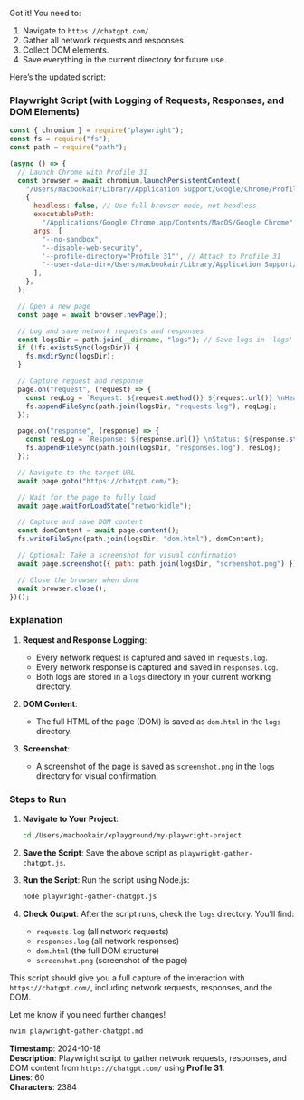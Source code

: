 Got it! You need to:

1. Navigate to `https://chatgpt.com/`.
2. Gather all network requests and responses.
3. Collect DOM elements.
4. Save everything in the current directory for future use.

Here’s the updated script:

### Playwright Script (with Logging of Requests, Responses, and DOM Elements)

```javascript
const { chromium } = require("playwright");
const fs = require("fs");
const path = require("path");

(async () => {
  // Launch Chrome with Profile 31
  const browser = await chromium.launchPersistentContext(
    "/Users/macbookair/Library/Application Support/Google/Chrome/Profile 31",
    {
      headless: false, // Use full browser mode, not headless
      executablePath:
        "/Applications/Google Chrome.app/Contents/MacOS/Google Chrome",
      args: [
        "--no-sandbox",
        "--disable-web-security",
        '--profile-directory="Profile 31"', // Attach to Profile 31
        "--user-data-dir=/Users/macbookair/Library/Application Support/Google/Chrome", // User data directory
      ],
    },
  );

  // Open a new page
  const page = await browser.newPage();

  // Log and save network requests and responses
  const logsDir = path.join(__dirname, "logs"); // Save logs in 'logs' directory
  if (!fs.existsSync(logsDir)) {
    fs.mkdirSync(logsDir);
  }

  // Capture request and response
  page.on("request", (request) => {
    const reqLog = `Request: ${request.method()} ${request.url()} \nHeaders: ${JSON.stringify(request.headers())}\n`;
    fs.appendFileSync(path.join(logsDir, "requests.log"), reqLog);
  });

  page.on("response", (response) => {
    const resLog = `Response: ${response.url()} \nStatus: ${response.status()} \nHeaders: ${JSON.stringify(response.headers())}\n`;
    fs.appendFileSync(path.join(logsDir, "responses.log"), resLog);
  });

  // Navigate to the target URL
  await page.goto("https://chatgpt.com/");

  // Wait for the page to fully load
  await page.waitForLoadState("networkidle");

  // Capture and save DOM content
  const domContent = await page.content();
  fs.writeFileSync(path.join(logsDir, "dom.html"), domContent);

  // Optional: Take a screenshot for visual confirmation
  await page.screenshot({ path: path.join(logsDir, "screenshot.png") });

  // Close the browser when done
  await browser.close();
})();
```

### Explanation

1. **Request and Response Logging**:

   - Every network request is captured and saved in `requests.log`.
   - Every network response is captured and saved in `responses.log`.
   - Both logs are stored in a `logs` directory in your current working directory.

2. **DOM Content**:

   - The full HTML of the page (DOM) is saved as `dom.html` in the `logs` directory.

3. **Screenshot**:
   - A screenshot of the page is saved as `screenshot.png` in the `logs` directory for visual confirmation.

### Steps to Run

1. **Navigate to Your Project**:

   ```bash
   cd /Users/macbookair/xplayground/my-playwright-project
   ```

2. **Save the Script**:
   Save the above script as `playwright-gather-chatgpt.js`.

3. **Run the Script**:
   Run the script using Node.js:

   ```bash
   node playwright-gather-chatgpt.js
   ```

4. **Check Output**:
   After the script runs, check the `logs` directory. You’ll find:
   - `requests.log` (all network requests)
   - `responses.log` (all network responses)
   - `dom.html` (the full DOM structure)
   - `screenshot.png` (screenshot of the page)

This script should give you a full capture of the interaction with `https://chatgpt.com/`, including network requests, responses, and the DOM.

Let me know if you need further changes!

```bash
nvim playwright-gather-chatgpt.md
```

**Timestamp**: 2024-10-18  
**Description**: Playwright script to gather network requests, responses, and DOM content from `https://chatgpt.com/` using **Profile 31**.  
**Lines**: 60  
**Characters**: 2384
